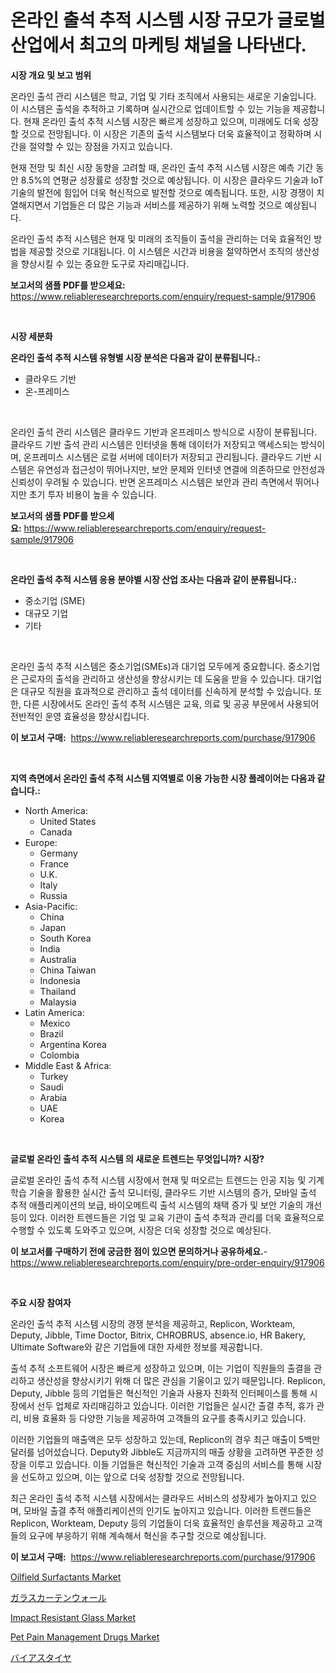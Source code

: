 <p><h1>온라인 출석 추적 시스템 시장 규모가 글로벌 산업에서 최고의 마케팅 채널을 나타낸다.</h1></p><p><strong>시장 개요 및 보고 범위</strong></p>
<p><p>온라인 출석 관리 시스템은 학교, 기업 및 기타 조직에서 사용되는 새로운 기술입니다. 이 시스템은 출석을 추적하고 기록하며 실시간으로 업데이트할 수 있는 기능을 제공합니다. 현재 온라인 출석 추적 시스템 시장은 빠르게 성장하고 있으며, 미래에도 더욱 성장할 것으로 전망됩니다. 이 시장은 기존의 출석 시스템보다 더욱 효율적이고 정확하며 시간을 절약할 수 있는 장점을 가지고 있습니다.</p><p>현재 전망 및 최신 시장 동향을 고려할 때, 온라인 출석 추적 시스템 시장은 예측 기간 동안 8.5%의 연평균 성장률로 성장할 것으로 예상됩니다. 이 시장은 클라우드 기술과 IoT 기술의 발전에 힘입어 더욱 혁신적으로 발전할 것으로 예측됩니다. 또한, 시장 경쟁이 치열해지면서 기업들은 더 많은 기능과 서비스를 제공하기 위해 노력할 것으로 예상됩니다.</p><p>온라인 출석 추적 시스템은 현재 및 미래의 조직들이 출석을 관리하는 더욱 효율적인 방법을 제공할 것으로 기대됩니다. 이 시스템은 시간과 비용을 절약하면서 조직의 생산성을 향상시킬 수 있는 중요한 도구로 자리매깁니다.</p></p>
<p><strong>보고서의 샘플 PDF를 받으세요:</strong> <a href="https://www.reliableresearchreports.com/enquiry/request-sample/917906">https://www.reliableresearchreports.com/enquiry/request-sample/917906</a></p>
<p>&nbsp;</p>
<p><strong>시장 세분화</strong></p>
<p><strong>온라인 출석 추적 시스템 유형별 시장 분석은 다음과 같이 분류됩니다.:</strong></p>
<p><ul><li>클라우드 기반</li><li>온-프레미스</li></ul></p>
<p>&nbsp;</p>
<p><p>온라인 출석 관리 시스템은 클라우드 기반과 온프레미스 방식으로 시장이 분류됩니다. 클라우드 기반 출석 관리 시스템은 인터넷을 통해 데이터가 저장되고 액세스되는 방식이며, 온프레미스 시스템은 로컬 서버에 데이터가 저장되고 관리됩니다. 클라우드 기반 시스템은 유연성과 접근성이 뛰어나지만, 보안 문제와 인터넷 연결에 의존하므로 안전성과 신뢰성이 우려될 수 있습니다. 반면 온프레미스 시스템은 보안과 관리 측면에서 뛰어나지만 초기 투자 비용이 높을 수 있습니다.</p></p>
<p><strong>보고서의 샘플 PDF를 받으세요:</strong>&nbsp;<a href="https://www.reliableresearchreports.com/enquiry/request-sample/917906">https://www.reliableresearchreports.com/enquiry/request-sample/917906</a></p>
<p>&nbsp;</p>
<p><strong> 온라인 출석 추적 시스템 응용 분야별 시장 산업 조사는 다음과 같이 분류됩니다.:</strong></p>
<p><ul><li>중소기업 (SME)</li><li>대규모 기업</li><li>기타</li></ul></p>
<p>&nbsp;</p>
<p><p>온라인 출석 추적 시스템은 중소기업(SMEs)과 대기업 모두에게 중요합니다. 중소기업은 근로자의 출석을 관리하고 생산성을 향상시키는 데 도움을 받을 수 있습니다. 대기업은 대규모 직원을 효과적으로 관리하고 출석 데이터를 신속하게 분석할 수 있습니다. 또한, 다른 시장에서도 온라인 출석 추적 시스템은 교육, 의료 및 공공 부문에서 사용되어 전반적인 운영 효율성을 향상시킵니다.</p></p>
<p><strong>이 보고서 구매:</strong>&nbsp; <a href="https://www.reliableresearchreports.com/purchase/917906">https://www.reliableresearchreports.com/purchase/917906</a></p>
<p>&nbsp;</p>
<p><strong>지역 측면에서 온라인 출석 추적 시스템 지역별로 이용 가능한 시장 플레이어는 다음과 같습니다.:</strong></p>
<p><ul>
    <li>
        North America:
        <ul>
            <li>United States</li>
            <li>Canada</li>
        </ul>
    </li>
    <li>
        Europe:
        <ul>
            <li>Germany</li>
            <li>France</li>
            <li>U.K.</li>
            <li>Italy</li>
            <li>Russia</li>
        </ul>
    </li>
    <li>
        Asia-Pacific:
        <ul>
            <li>China</li>
            <li>Japan</li>
            <li>South Korea</li>
            <li>India</li>
            <li>Australia</li>
            <li>China Taiwan</li>
            <li>Indonesia</li>
            <li>Thailand</li>
            <li>Malaysia</li>
        </ul>
    </li>
    <li>
        Latin America:
        <ul>
            <li>Mexico</li>
            <li>Brazil</li>
            <li>Argentina Korea</li>
            <li>Colombia</li>
        </ul>
    </li>
    <li>
        Middle East & Africa:
        <ul>
            <li>Turkey</li>
            <li>Saudi</li>
            <li>Arabia</li>
            <li>UAE</li>
            <li>Korea</li>
        </ul>
    </li>
    </ul></p>
<p>&nbsp;</p>
<p><strong>글로벌 온라인 출석 추적 시스템 의 새로운 트렌드는 무엇입니까? 시장?</strong></p>
<p><p>글로벌 온라인 출석 추적 시스템 시장에서 현재 및 떠오르는 트렌드는 인공 지능 및 기계 학습 기술을 활용한 실시간 출석 모니터링, 클라우드 기반 시스템의 증가, 모바일 출석 추적 애플리케이션의 보급, 바이오메트릭 출석 시스템의 채택 증가 및 보안 기술의 개선 등이 있다. 이러한 트렌드들은 기업 및 교육 기관이 출석 추적과 관리를 더욱 효율적으로 수행할 수 있도록 도와주고 있으며, 시장은 더욱 성장할 것으로 예상된다.</p></p>
<p><strong>이 보고서를 구매하기 전에 궁금한 점이 있으면 문의하거나 공유하세요.</strong>- <a href="https://www.reliableresearchreports.com/enquiry/pre-order-enquiry/917906">https://www.reliableresearchreports.com/enquiry/pre-order-enquiry/917906</a></p>
<p>&nbsp;</p>
<p><strong>주요 시장 참여자</strong></p>
<p><p>온라인 출석 추적 시스템 시장의 경쟁 분석을 제공하고, Replicon, Workteam, Deputy, Jibble, Time Doctor, Bitrix, CHROBRUS, absence.io, HR Bakery, Ultimate Software와 같은 기업들에 대한 자세한 정보를 제공합니다. </p><p>출석 추적 소프트웨어 시장은 빠르게 성장하고 있으며, 이는 기업이 직원들의 출결을 관리하고 생산성을 향상시키기 위해 더 많은 관심을 기울이고 있기 때문입니다. Replicon, Deputy, Jibble 등의 기업들은 혁신적인 기술과 사용자 친화적 인터페이스를 통해 시장에서 선두 업체로 자리매김하고 있습니다. 이러한 기업들은 실시간 출결 추적, 휴가 관리, 비용 효율화 등 다양한 기능을 제공하여 고객들의 요구를 충족시키고 있습니다.</p><p>이러한 기업들의 매출액은 모두 성장하고 있는데, Replicon의 경우 최근 매출이 5백만 달러를 넘어섰습니다. Deputy와 Jibble도 지금까지의 매출 상황을 고려하면 꾸준한 성장을 이루고 있습니다. 이들 기업들은 혁신적인 기술과 고객 중심의 서비스를 통해 시장을 선도하고 있으며, 이는 앞으로 더욱 성장할 것으로 전망됩니다.</p><p>최근 온라인 출석 추적 시스템 시장에서는 클라우드 서비스의 성장세가 높아지고 있으며, 모바일 출결 추적 애플리케이션의 인기도 높아지고 있습니다. 이러한 트렌드들은 Replicon, Workteam, Deputy 등의 기업들이 더욱 효율적인 솔루션을 제공하고 고객들의 요구에 부응하기 위해 계속해서 혁신을 추구할 것으로 예상됩니다.</p></p>
<p><strong>이 보고서 구매:</strong>&nbsp;&nbsp;<a href="https://www.reliableresearchreports.com/purchase/917906">https://www.reliableresearchreports.com/purchase/917906</a></p>
<p><p><a href="https://view.publitas.com/reportprime-1/oilfield-surfactants-market-research-report-provides-critical-insights-that-can-help-shape-business-development-and-investment-strategies/">Oilfield Surfactants Market</a></p><p><a href="https://medium.com/@sheliamoneyz1c4jitzdb7wqt/%E3%82%AC%E3%83%A9%E3%82%B9%E3%82%AB%E3%83%BC%E3%83%86%E3%83%B3%E3%82%A6%E3%82%A9%E3%83%BC%E3%83%AB%E5%B8%82%E5%A0%B4-%E5%B8%82%E5%A0%B4%E3%82%B7%E3%82%A7%E3%82%A2-%E5%B8%82%E5%A0%B4%E3%83%88%E3%83%AC%E3%83%B3%E3%83%89-%E3%81%8A%E3%82%88%E3%81%B3%E5%B0%86%E6%9D%A5%E3%81%AE%E6%88%90%E9%95%B7%E3%81%AE%E6%8E%A2%E7%B4%A2-d601231e0401">ガラスカーテンウォール</a></p><p><a href="https://view.publitas.com/reportprime-1/impact-resistant-glass-market-furnish-information-about-market-size-market-share-market-dynamics-and-projections-spanning-from-2024-to-2031/">Impact Resistant Glass Market</a></p><p><a href="https://glittery-fuchsia-86a.notion.site/Pet-Pain-Management-Drugs-Market-Share-Market-New-Trends-Analysis-Report-By-Type-By-Application--7b9823c198484363ad2965b0c38fe4a2">Pet Pain Management Drugs Market</a></p><p><a href="https://medium.com/@sheliamoneyz1c4jitzdb7wqt/%E3%83%90%E3%82%A4%E3%82%A2%E3%82%B9%E3%82%BF%E3%82%A4%E3%83%A4%E5%B8%82%E5%A0%B4%E8%A6%8F%E6%A8%A1-%E5%B8%82%E5%A0%B4%E5%B1%95%E6%9C%9B%E3%81%A8%E5%B8%82%E5%A0%B4%E4%BA%88%E6%B8%AC-2024%E5%B9%B4%E3%81%8B%E3%82%892031%E5%B9%B4-75d94518611b">バイアスタイヤ</a></p></p>
